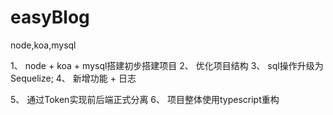 # easyBlog
node,koa,mysql

1、 node + koa + mysql搭建初步搭建项目
2、 优化项目结构
3、 sql操作升级为Sequelize;
4、 新增功能
    + 日志
    
5、 通过Token实现前后端正式分离
6、 项目整体使用typescript重构
